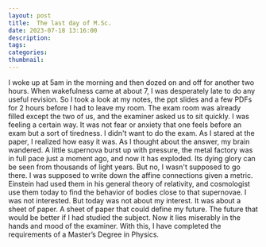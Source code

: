 ```yaml
---
layout: post
title:  The last day of M.Sc.
date: 2023-07-18 13:16:00
description: 
tags: 
categories: 
thumbnail: 
---
```

I woke up at 5am in the morning and then dozed on and off for another two hours. When wakefulness came at about 7, I was desperately late to do any useful revision. So I took a look at my notes, the ppt slides and a few PDFs for 2 hours before I had to leave my room. 
The exam room was already filled except the two of us, and the examiner asked us to sit quickly. I was feeling a certain way. It was not fear or anxiety that one feels before an exam but a sort of tiredness. I didn't want to do the exam. As I stared at the paper, I realized how easy it was.
As I thought about the answer, my brain wandered. A little supernova burst up with pressure, the metal factory was in full pace just a moment ago, and now it has exploded. Its dying glory can be seen from thousands of light years. But no, I wasn't supposed to go there. I was supposed to write down the affine connections given a metric. Einstein had used them in his general theory of relativity, and cosmologist use them today to find the behavior of bodies close to that supernovae. I was not interested. 
But today was not about my interest. It was about a sheet of paper. A sheet of paper that could define my future. The future that would be better if I had studied the subject. Now it lies miserably in the hands and mood of the examiner. 
With this, I have completed the requirements of a Master’s Degree in Physics.
